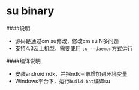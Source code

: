 su binary
===

####说明

 - 源码是通过cm su修改，修改cm su N多问题
 - 支持4.3及上机型，需要使用 `su --daemon`方式运行

####编译说明
 - 安装android ndk，并把ndk目录增加到环境变量
 - Windows平台下，运行`build.bat`编译su

